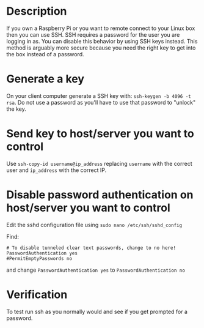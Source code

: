 # Description
If you own a Raspberry Pi or you want to remote connect to your Linux box then you can use SSH.  SSH requires a password for the user you are logging in as.  You can disable this behavior by using SSH keys instead.  This method is arguably more secure because you need the right key to get into the box instead of a password.

# Generate a key
On your client computer generate a SSH key with:
`ssh-keygen -b 4096 -t rsa`.
Do not use a password as you'll have to use that password to "unlock" the key.

# Send key to host/server you want to control

Use `ssh-copy-id username@ip_address` replacing `username` with the correct user and `ip_address` with the correct IP.

# Disable password authentication on host/server you want to control

Edit the sshd configuration file using `sudo nano /etc/ssh/sshd_config`

Find:
```
# To disable tunneled clear text passwords, change to no here!
PasswordAuthentication yes
#PermitEmptyPasswords no
```

and change `PasswordAuthentication yes` to `PasswordAuthentication no`

# Verification
To test run ssh as you normally would and see if you get prompted for a password.
